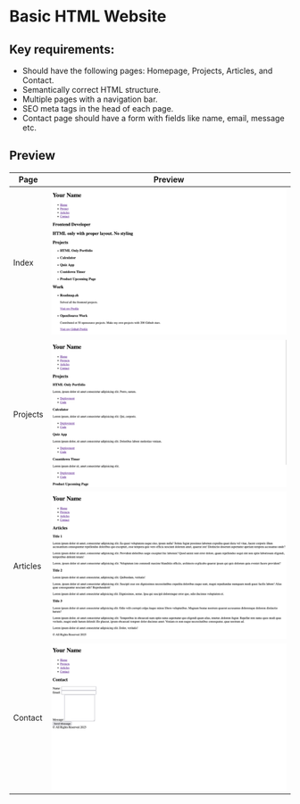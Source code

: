 # Basic HTML Website

## Key requirements:

- Should have the following pages: Homepage, Projects, Articles, and Contact.
- Semantically correct HTML structure.
- Multiple pages with a navigation bar.
- SEO meta tags in the head of each page.
- Contact page should have a form with fields like name, email, message etc.

## Preview

| Page     | Preview                                                  |
| -------- | -------------------------------------------------------- |
| Index    | ![Preview Index](./2-basic-html-website-index.png)       |
| Projects | ![Preview Projects](./2-basic-html-website-projects.png) |
| Articles | ![Preview Articles](./2-basic-html-website-articles.png) |
| Contact  | ![Preview Contact](./2-basic-html-website-contact.png)   |
